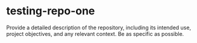# testing-repo-one
Provide a detailed description of the repository, including its intended use, project objectives, and any relevant context. Be as specific as possible.
